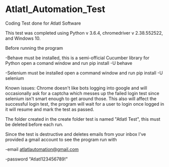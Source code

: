 # Atlatl_Automation_Test
Coding Test done for Atlatl Software

This test was completed using Python v 3.6.4, chromedriver v 2.38.552522, and Windows 10.

Before running the program
  
  -Behave must be installed, this is a semi-official Cucumber library for Python
   open a comand window and run pip install -U behave
   
  
  -Selenium must be installed
   open a command window and run pip install -U selenium
   
Known issues:
  Chrome doesn't like bots logging into google and will occasionally ask for a captcha which messes up the failed login test since selenium isn't smart enough to get around those. This also will affect the successful login test, the program will wait for a user to login once logged in it will resume and mark the test as passed.
  
  The folder created in the create folder test is named "Atlatl Test", this must be deleted before each run.
 
Since the test is destructive and deletes emails from your inbox I've provided a gmail account to see the program run with

-email atlatlautomation@gmail.com

-password "Atlatl123456789!"
  
  
